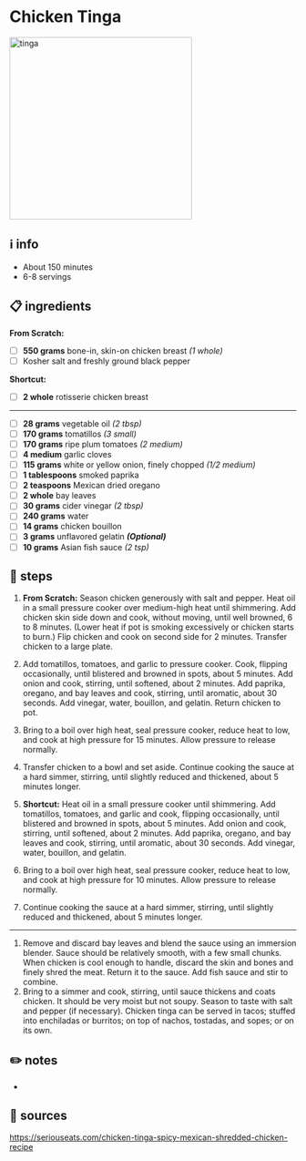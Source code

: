 # Chicken Tinga
<img src="https://www.seriouseats.com/thmb/MIIFDm26iGKgHzoP9wsIFnPMmm4=/1500x1125/filters:fill(auto,1)/__opt__aboutcom__coeus__resources__content_migration__serious_eats__seriouseats.com__recipes__images__2016__01__20160128-chicken-tinga-recipe-18-8860acec45b34865af917729d36b06b4.jpg" alt="tinga" width="320"/>  

## ℹ️ info
* About 150 minutes  
* 6-8 servings  

## 📋 ingredients

**From Scratch:**  

- [ ] **550	grams**	bone-in, skin-on chicken breast *(1 whole)*
- [ ] Kosher salt and freshly ground black pepper

**Shortcut:**  

- [ ] **2	whole**	rotisserie chicken breast

---

- [ ] **28	grams**	vegetable oil *(2 tbsp)*
- [ ] **170	grams**	tomatillos *(3 small)*
- [ ] **170	grams**	ripe plum tomatoes *(2 medium)*
- [ ] **4	medium**	garlic cloves
- [ ] **115	grams**	white or yellow onion, finely chopped *(1/2 medium)*
- [ ] **1	tablespoons**	smoked paprika
- [ ] **2	teaspoons**	Mexican dried oregano
- [ ] **2	whole**	bay leaves
- [ ] **30	grams**	cider vinegar *(2 tbsp)*
- [ ] **240	grams**	water
- [ ] **14	grams**	chicken bouillon
- [ ] **3	grams**	unflavored gelatin ***(Optional)***
- [ ] **10	grams**	Asian fish sauce *(2 tsp)*

## 🔪 steps

1. **From Scratch:** Season chicken generously with salt and pepper. Heat oil in a small pressure cooker over medium-high heat until shimmering. Add chicken skin side down and cook, without moving, until well browned, 6 to 8 minutes. (Lower heat if pot is smoking excessively or chicken starts to burn.) Flip chicken and cook on second side for 2 minutes. Transfer chicken to a large plate.
2. Add tomatillos, tomatoes, and garlic to pressure cooker. Cook, flipping occasionally, until blistered and browned in spots, about 5 minutes. Add onion and cook, stirring, until softened, about 2 minutes. Add paprika, oregano, and bay leaves and cook, stirring, until aromatic, about 30 seconds. Add vinegar, water, bouillon, and gelatin. Return chicken to pot.
3. Bring to a boil over high heat, seal pressure cooker, reduce heat to low, and cook at high pressure for 15 minutes. Allow pressure to release normally.
4. Transfer chicken to a bowl and set aside. Continue cooking the sauce at a hard simmer, stirring, until slightly reduced and thickened, about 5 minutes longer.

1. **Shortcut:** Heat oil in a small pressure cooker until shimmering. Add tomatillos, tomatoes, and garlic and cook, flipping occasionally, until blistered and browned in spots, about 5 minutes. Add onion and cook, stirring, until softened, about 2 minutes. Add paprika, oregano, and bay leaves and cook, stirring, until aromatic, about 30 seconds. Add vinegar, water, bouillon, and gelatin.
2. Bring to a boil over high heat, seal pressure cooker, reduce heat to low, and cook at high pressure for 10 minutes. Allow pressure to release normally.
3. Continue cooking the sauce at a hard simmer, stirring, until slightly reduced and thickened, about 5 minutes longer.

---

1. Remove and discard bay leaves and blend the sauce using an immersion blender. Sauce should be relatively smooth, with a few small chunks. When chicken is cool enough to handle, discard the skin and bones and finely shred the meat. Return it to the sauce. Add fish sauce and stir to combine.
2. Bring to a simmer and cook, stirring, until sauce thickens and coats chicken. It should be very moist but not soupy. Season to taste with salt and pepper (if necessary). Chicken tinga can be served in tacos; stuffed into enchiladas or burritos; on top of nachos, tostadas, and sopes; or on its own.

## ✏️ notes
* 

## 🔗 sources
https://seriouseats.com/chicken-tinga-spicy-mexican-shredded-chicken-recipe  
